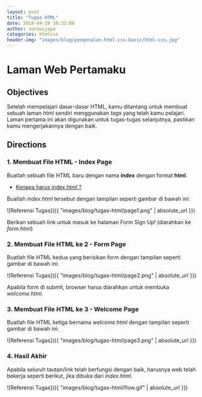 ```yaml
---
layout: post
title: "Tugas HTML"
date: 2018-04-28 10:32:00
author: soniwijaya
categories: htmlcss
header-img: "images/blog/pengenalan-html-css-basic/html-css.jpg"
---
```


# Laman Web Pertamaku

## Objectives

Setelah mempelajari dasar-dasar HTML, kamu ditantang untuk membuat sebuah laman html sendiri menggunakan *tags* yang telah kamu pelajari. Laman pertama ini akan digunakan untuk tugas-tugas selanjutnya, pastikan kamu mengerjakannya dengan baik.

## Directions

### 1. Membuat File HTML - Index Page

Buatlah sebuah file HTML baru dengan nama **index** dengan format **html**.

 - [Kenapa harus index.html ?](https://www.quora.com/Why-is-the-default-html-file-called-index-html)

Buatlah *index.html* tersebut dengan tampilan seperti gambar di bawah ini:

![Referensi Tugas]({{ "images/blog/tugas-html/page1.png" | absolute_url }})

Berikan sebuah link untuk masuk ke halaman Form Sign Up! (diarahkan ke *form.html*)

### 2. Membuat File HTML ke 2 - Form Page

Buatlah file HTML kedua yang berisikan form dengan tampilan seperti gambar di bawah ini:

![Referensi Tugas]({{ "images/blog/tugas-html/page2.png" | absolute_url }})

Apabila form di submit, browser harus diarahkan untuk membuka *welcome.html*.

### 3. Membuat File HTML ke 3 - Welcome Page

Buatlah file HTML ketiga bernama *welcome.html* dengan tampilan seperti gambar di bawah ini:

![Referensi Tugas]({{ "images/blog/tugas-html/page3.png" | absolute_url }})


### 4. Hasil Akhir

Apabila seluruh tautan/link telah berfungsi dengan baik, harusnya web telah bekerja seperti berikut,
jika dibuka dari *index.html*.

![Referensi Tugas]({{ "images/blog/tugas-html/flow.gif" | absolute_url }})

